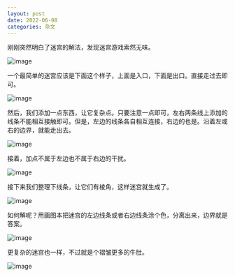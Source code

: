 ```yaml
---
layout: post
date: 2022-06-08
categories: 杂文
---
```


刚刚突然明白了迷宫的解法，发现迷宫游戏索然无味。

![image](https://user-images.githubusercontent.com/21050753/172537420-dd34efe6-9e00-48af-98af-d9ec0dc28790.png)


一个最简单的迷宫应该是下面这个样子，上面是入口，下面是出口。直接走过去即可。

![image](https://user-images.githubusercontent.com/21050753/172535754-205d8e7a-fa11-48ca-83bc-ef99cdf977f2.png)


然后，我们添加一点东西，让它复杂点。只要注意一点即可，左右两条线上添加的线条不能相互接触即可。但是，左边的线条各自相互连接，右边的也是。沿着左或右的边界，就能走出去。

![image](https://user-images.githubusercontent.com/21050753/172535959-24a892e9-9af8-42db-bca3-289fab69cdad.png)


接着，加点不属于左边也不属于右边的干扰。

![image](https://user-images.githubusercontent.com/21050753/172536249-d8b461d4-24ef-48a4-b737-98d4dba1682f.png)


接下来我们整理下线条，让它们有棱角，这样迷宫就生成了。

![image](https://user-images.githubusercontent.com/21050753/172536348-b139128d-2a3e-4d21-81c5-71af3034f34c.png)


如何解呢？用画图本把迷宫的左边线条或者右边线条涂个色，分离出来，边界就是答案。

![image](https://user-images.githubusercontent.com/21050753/172536523-21533b2f-b6be-49f4-a756-0efc177cf1e6.png)


更复杂的迷宫也一样，不过就是个褶皱更多的牛肚。

![image](https://user-images.githubusercontent.com/21050753/172537172-cba47d24-39ef-4505-be7e-721cac0a49f1.png)
